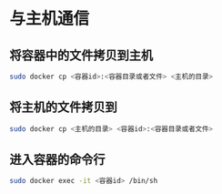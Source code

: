 # 与主机通信

## 将容器中的文件拷贝到主机

```bash
sudo docker cp <容器id>:<容器目录或者文件> <主机的目录>
```

## 将主机的文件拷贝到
```bash
sudo docker cp <主机的目录> <容器id>:<容器目录或者文件>
```

## 进入容器的命令行
```bash
sudo docker exec -it <容器id> /bin/sh
```

